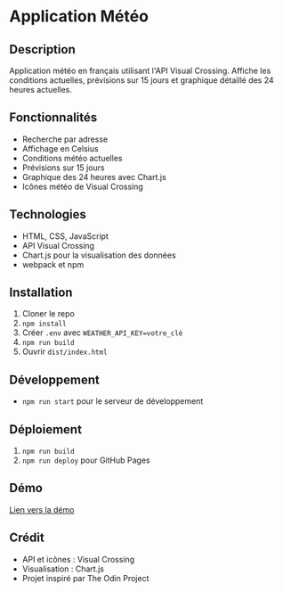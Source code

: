 # Application Météo

## Description

Application météo en français utilisant l'API Visual Crossing. Affiche les conditions actuelles, prévisions sur 15 jours et graphique détaillé des 24 heures actuelles.

## Fonctionnalités

- Recherche par adresse
- Affichage en Celsius
- Conditions météo actuelles
- Prévisions sur 15 jours
- Graphique des 24 heures avec Chart.js
- Icônes météo de Visual Crossing

## Technologies

- HTML, CSS, JavaScript
- API Visual Crossing
- Chart.js pour la visualisation des données
- webpack et npm

## Installation

1. Cloner le repo
2. `npm install`
3. Créer `.env` avec `WEATHER_API_KEY=votre_clé`
4. `npm run build`
5. Ouvrir `dist/index.html`

## Développement

- `npm run start` pour le serveur de développement

## Déploiement

1. `npm run build`
2. `npm run deploy` pour GitHub Pages

## Démo

[Lien vers la démo](https://abdelghani-moussaid.github.io/weather-app/)

## Crédit

- API et icônes : Visual Crossing
- Visualisation : Chart.js
- Projet inspiré par The Odin Project

